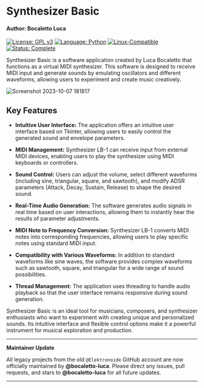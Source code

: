 # Synthesizer Basic
#### Author: Bocaletto Luca

[![License: GPL v3](https://img.shields.io/badge/License-GPLv3-blue?style=for-the-badge&logo=gnu)](LICENSE) [![Language: Python](https://img.shields.io/badge/Language-Python-blue?style=for-the-badge&logo=python)](https://www.python.org/) [![Linux-Compatible](https://img.shields.io/badge/Linux-Compatible-blue?style=for-the-badge&logo=linux)](https://www.kernel.org/) [![Status: Complete](https://img.shields.io/badge/Status-Complete-brightgreen?style=for-the-badge)](https://github.com/bocaletto-luca/Directory-Monitor)



Synthesizer Basic is a software application created by Luca Bocaletto that functions as a virtual MIDI synthesizer. This software is designed to receive MIDI input and generate sounds by emulating oscillators and different waveforms, allowing users to experiment and create music creatively.

![Screenshot 2023-10-07 181817](https://github.com/elektronoide/Synthesizer-LB-1/assets/134635227/31ec5605-264e-4e79-8b88-f8aea25acd35)

## Key Features

- **Intuitive User Interface:** The application offers an intuitive user interface based on Tkinter, allowing users to easily control the generated sound and envelope parameters.

- **MIDI Management:** Synthesizer LB-1 can receive input from external MIDI devices, enabling users to play the synthesizer using MIDI keyboards or controllers.

- **Sound Control:** Users can adjust the volume, select different waveforms (including sine, triangular, square, and sawtooth), and modify ADSR parameters (Attack, Decay, Sustain, Release) to shape the desired sound.

- **Real-Time Audio Generation:** The software generates audio signals in real time based on user interactions, allowing them to instantly hear the results of parameter adjustments.

- **MIDI Note to Frequency Conversion:** Synthesizer LB-1 converts MIDI notes into corresponding frequencies, allowing users to play specific notes using standard MIDI input.

- **Compatibility with Various Waveforms:** In addition to standard waveforms like sine waves, the software provides complex waveforms such as sawtooth, square, and triangular for a wide range of sound possibilities.

- **Thread Management:** The application uses threading to handle audio playback so that the user interface remains responsive during sound generation.

Synthesizer Basic is an ideal tool for musicians, composers, and synthesizer enthusiasts who want to experiment with creating unique and personalized sounds. Its intuitive interface and flexible control options make it a powerful instrument for musical exploration and production.

---

**Maintainer Update**

All legacy projects from the old `@Elektronoide` GitHub account are now officially maintained by **@bocaletto-luca**. Please direct any issues, pull requests, and stars to **@bocaletto-luca** for all future updates.

---
